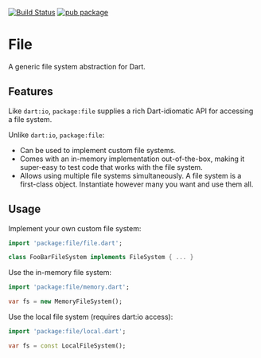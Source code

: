 [![Build Status](https://travis-ci.org/google/file.dart.svg?branch=master)](https://travis-ci.org/google/file.dart)
[![pub package](https://img.shields.io/pub/v/file.svg)](https://pub.dartlang.org/packages/file)

# File

A generic file system abstraction for Dart.

## Features

Like `dart:io`, `package:file` supplies a rich Dart-idiomatic API for accessing
a file system.

Unlike `dart:io`, `package:file`:

- Can be used to implement custom file systems.
- Comes with an in-memory implementation out-of-the-box, making it super-easy to
  test code that works with the file system.
- Allows using multiple file systems simultaneously. A file system is a
  first-class object. Instantiate however many you want and use them all.

## Usage

Implement your own custom file system:

```dart
import 'package:file/file.dart';

class FooBarFileSystem implements FileSystem { ... }
```

Use the in-memory file system:

```dart
import 'package:file/memory.dart';

var fs = new MemoryFileSystem();
```

Use the local file system (requires dart:io access):

```dart
import 'package:file/local.dart';

var fs = const LocalFileSystem();
```
